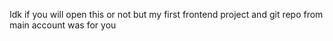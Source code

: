Idk if you will open this or not but my first frontend project and git repo from main account was for you
